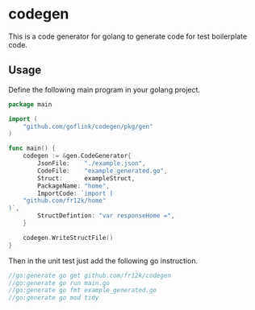 # codegen

This is a code generator for golang to generate code for test boilerplate code.

## Usage

Define the following main program in your golang project.
```go
package main

import (
	"github.com/goflink/codegen/pkg/gen"
)

func main() {
	codegen := &gen.CodeGenerator{
		JsonFile:    "./example.json",
		CodeFile:    "example_generated.go",
		Struct:      exampleStruct,
		PackageName: "home",
		ImportCode: `import (
	"github.com/fr12k/home"
)`,
		StructDefintion: "var responseHome =",
	}

	codegen.WriteStructFile()
}
```

Then in the unit test just add the following go instruction.
```go
//go:generate go get github.com/fr12k/codegen
//go:generate go run main.go
//go:generate go fmt example_generated.go
//go:generate go mod tidy
```


